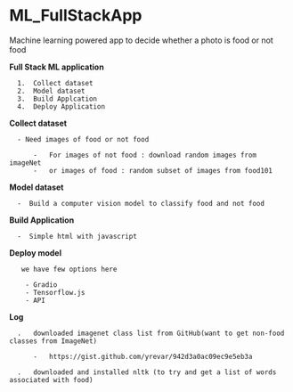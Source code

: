 # ML_FullStackApp
Machine learning powered app to decide whether a photo is food or not food



   **Full Stack ML application**
   
      1.  Collect dataset
      2.  Model dataset
      3.  Build Applcation
      4.  Deploy Application
      
      
   **Collect dataset**
      
      - Need images of food or not food
      
          -   For images of not food : download random images from imageNet
          -   or images of food : random subset of images from food101
     
   **Model dataset**
   
      -  Build a computer vision model to classify food and not food
      
   **Build Application**
   
      -  Simple html with javascript
      
   **Deploy model**
   
       we have few options here
       
        - Gradio
        - Tensorflow.js
        - API
        
   **Log**
   
      .   downloaded imagenet class list from GitHub(want to get non-food classes from ImageNet)
      
          -   https://gist.github.com/yrevar/942d3a0ac09ec9e5eb3a
          
      .   downloaded and installed nltk (to try and get a list of words associated with food)
      
      
